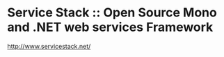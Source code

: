 <!--
id: 214340400
link: http://kevinisom.info/post/214340400/service-stack-open-source-mono-and-net-web-services
slug: service-stack-open-source-mono-and-net-web-services
date: Fri Oct 16 2009 16:06:49 GMT+1300 (NZDT)
raw: {"blog_name":"kevinisom","id":214340400,"post_url":"http://kevinisom.info/post/214340400/service-stack-open-source-mono-and-net-web-services","slug":"service-stack-open-source-mono-and-net-web-services","type":"link","date":"2009-10-16 03:06:49 GMT","timestamp":1255662409,"state":"published","format":"html","reblog_key":"746P3Hv1","tags":[],"short_url":"http://tmblr.co/Zw68YyCnfCm","highlighted":[],"feed_item":"http://www.servicestack.net/","from_feed_id":"650234","note_count":0,"title":"Service Stack :: Open Source Mono and .NET web services Framework","url":"http://www.servicestack.net/","description":""}
publish: 2009-10-016
tags: 
title: Service Stack :: Open Source Mono and .NET web services Framework
-->


Service Stack :: Open Source Mono and .NET web services Framework
=================================================================

<http://www.servicestack.net/>

